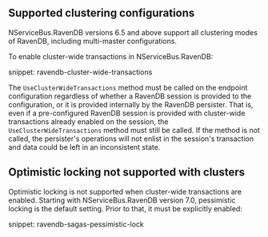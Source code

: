 ## Supported clustering configurations

NServiceBus.RavenDB versions 6.5 and above support all clustering modes of RavenDB, including multi-master configurations.

To enable cluster-wide transactions in NServiceBus.RavenDB:

snippet: ravendb-cluster-wide-transactions

The `UseClusterWideTransactions` method must be called on the endpoint configuration regardless of whether a RavenDB session is provided to the configuration, or it is provided internally by the RavenDB persister. That is, even if a pre-configured RavenDB session is provided with cluster-wide transactions already enabled on the session, the `UseClusterWideTransactions` method must still be called. If the method is not called, the persister's operations will not enlist in the session's transaction and data could be left in an inconsistent state.

## Optimistic locking not supported with clusters

Optimistic locking is not supported when cluster-wide transactions are enabled. Starting with NServiceBus.RavenDB version 7.0, pessimistic locking is the default setting. Prior to that, it must be explicitly enabled:

snippet: ravendb-sagas-pessimistic-lock